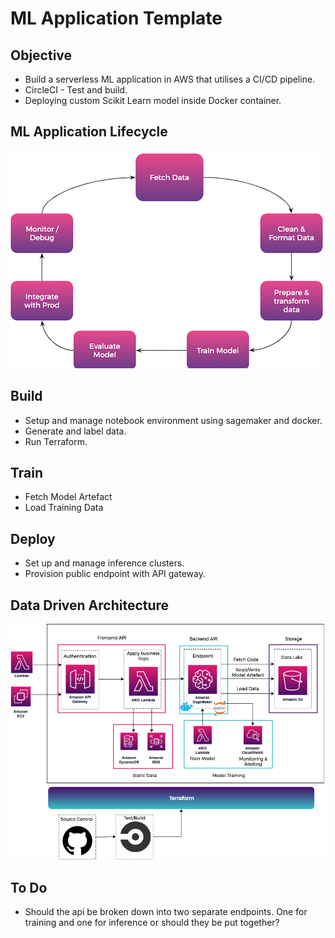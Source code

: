 # ML Application Template

## Objective
* Build a serverless ML application in AWS that utilises a CI/CD pipeline.
* CircleCI - Test and build.
* Deploying custom Scikit Learn model inside Docker container.   

## ML Application Lifecycle
[![MLApplicationLifecycle.png](MLApplicationLifecycle.png)](MLApplicationLifecycle.png)

## Build

* Setup and manage notebook environment using sagemaker and docker.
* Generate and label data.
* Run Terraform.

## Train 
* Fetch Model Artefact
* Load Training Data

## Deploy
* Set up and manage inference clusters.
* Provision public endpoint with API gateway.

## Data Driven Architecture
[![Serverless Deployment ML](Serverless_Deployment_ML.png)](Serverless_Deployment_ML.png)

## To Do
* Should the api be broken down into two separate endpoints. One for training and one for inference or should they be put together?